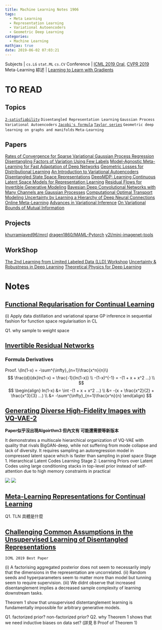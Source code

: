 ```yaml
---
title: Machine Learning Notes 1906
tags:
  - Meta Learning
  - Representation Learning
  - Variational Autoencoders
  - Geometric Deep Learning
categories:
  - Machine Learning
mathjax: true
date: 2019-06-02 07:03:21
---
```


Subjects | `cs.LG` `stat.ML` `cs.CV`
Conference | [ICML 2019 Oral](https://icml.cc/Conferences/2019/Schedule?type=Oral), [CVPR 2019](http://cvpr2019.thecvf.com/program/main_conference#program_schedule)
Meta-Learning 綜述 | [Learning to Learn with Gradients](http://people.eecs.berkeley.edu/~cbfinn/_files/dissertation.pdf)

<!--more-->

# TO READ

## Topics
[`2-satisfiability`](https://en.wikipedia.org/wiki/2-satisfiability)
`Disentangled Representation Learning`
`Gaussian Process`
`Variational Autoencoders`
[`Jacobi's formula`](https://en.wikipedia.org/wiki/Jacobi's_formula)
[`Taylor series`](https://en.wikipedia.org/wiki/Taylor_series)
`Geometric deep learning on graphs and manifolds`
`Meta-Learning`


## Papers
[Rates of Convergence for Sparse Variational Gaussian Process Regression](https://arxiv.org/abs/1903.03571)
[Disentangling Factors of Variation Using Few Labels](https://arxiv.org/abs/1905.01258)
[Model-Agnostic Meta-Learning for Fast Adaptation of Deep Networks](https://arxiv.org/abs/1703.03400)
[Geometric Losses for Distributional Learning](https://arxiv.org/abs/1905.06005)
[An Introduction to Variational Autoencoders](https://arxiv.org/abs/1906.02691)
[Disentangled State Space Representations](https://arxiv.org/abs/1906.03255)
[DeepMDP: Learning Continuous Latent Space Models for Representation Learning](https://arxiv.org/abs/1906.02736)
[Residual Flows for Invertible Generative Modeling](https://arxiv.org/abs/1906.02735)
[Bayesian Deep Convolutional Networks with Many Channels are Gaussian Processes](https://arxiv.org/abs/1810.05148)
[Computational Optimal Transport](https://arxiv.org/abs/1803.00567)
[Modeling Uncertainty by Learning a Hierarchy of Deep Neural Connections](https://arxiv.org/abs/1905.13195)
[Online Meta-Learning](https://arxiv.org/abs/1902.08438)
[Advances in Variational Inference](https://arxiv.org/abs/1711.05597)
[On Variational Bounds of Mutual Information](https://arxiv.org/abs/1905.06922)

## Projects
[khurramjaved96/mrcl](https://github.com/Khurramjaved96/mrcl)
[dragen1860/MAML-Pytorch](https://github.com/dragen1860/MAML-Pytorch)
[y2l/mini-imagenet-tools](https://github.com/y2l/mini-imagenet-tools)

## WorkShop
[The 2nd Learning from Limited Labeled Data (LLD) Workshop](https://lld-workshop.github.io/)
[Uncertainty & Robustness in Deep Learning](https://sites.google.com/view/udlworkshop2019/accepted-papers?authuser=0)
[Theoretical Physics for Deep Learning](https://sites.google.com/view/icml2019phys4dl/accepted-papers?authuser=0)

# Notes

## [Functional Regularisation for Continual Learning](https://arxiv.org/abs/1901.11356)

(i) Apply data distillation and variational sparse GP inference in sequential fashion for function space regularisation in CL

Q1. why sample to weight space

## [Invertible Residual Networks](https://arxiv.org/abs/1811.00995)

### Formula Derivatives
Proof. \\(ln(1-x) = -\sum^{\infty}_{n=1}\frac{x^n}{n}\\)
$$
\frac{d}{dx}ln(1-x) = \frac{-1}{ln(1-x)} \\
-(1-x)^{-1} = -(1 + x + x^2 ...) \\
$$
$$
\begin{align}
ln(1-x) &= \int -(1 + x + x^2 ...) \\
&= -(x + \frac{x^2}{2} + \frac{x^3}{3} ...) \\
&= -\sum^{\infty}_{n=1}\frac{x^n}{n}
\end{align}
$$

## [Generating Diverse High-Fidelity Images with VQ-VAE-2](https://arxiv.org/abs/1906.00446)

**Paper似乎沒出現Algoirthm3 但內文有 可能還需要等新版本**

It demonstrates a multiscale hierarchical organization of VQ-VAE with quality that rivals BigGAN-deep, while not suffering from mode collapse and lack of diversity.
It requires sampling an autoregression model in compressed latent space which is faster than sampling in pixel space
Stage 1. Hierarchical Latent Codes Learning
Stage 2: Learning Priors over Latent Codes
using large conditioning stacks in top-level prior instead of self-attention due to high memory constraints in practical
 
![](https://i.imgur.com/KsT8jxq.png)
![](https://i.imgur.com/geOYOHJ.png)

## [Meta-Learning Representations for Continual Learning](https://arxiv.org/abs/1905.12588)
Q1. TLN 具體是什麼

## [Challenging Common Assumptions in the Unsupervised Learning of Disentangled Representations](https://arxiv.org/abs/1811.12359)
`ICML 2019 Best Paper`

(i) A factorising aggregated posterior does not seem to necessarily imply that the dimensions in the representation are uncorrelated.
(ii) Random seeds and hyperparameters seem to matter more than model but tunning seem to require supervision.
(iii) We didnt observe that increased disentanglement implies a decreased sample complexity of learning downstream tasks.

Theorem 1 show that unsupervised distentanglement learning is fundamentally impossible for arbitrary generative models.

Q1. factorized prior? non-factorized prior?
Q2. why Theorem 1 shows that we need inductive biases on data set? (詳見 B Proof of Theorem 1)





